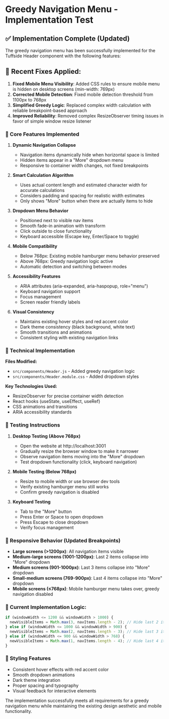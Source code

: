 # Greedy Navigation Menu - Implementation Test

## ✅ Implementation Complete (Updated)

The greedy navigation menu has been successfully implemented for the Tuffside Header component with the following features:

## 🔧 Recent Fixes Applied:

1. **Fixed Mobile Menu Visibility**: Added CSS rules to ensure mobile menu is hidden on desktop screens (min-width: 769px)
2. **Corrected Mobile Detection**: Fixed mobile detection threshold from 1100px to 768px
3. **Simplified Greedy Logic**: Replaced complex width calculation with reliable breakpoint-based approach
4. **Improved Reliability**: Removed complex ResizeObserver timing issues in favor of simple window resize listener

### 🎯 Core Features Implemented

1. **Dynamic Navigation Collapse**
   - Navigation items dynamically hide when horizontal space is limited
   - Hidden items appear in a "More" dropdown menu
   - Responsive to container width changes, not fixed breakpoints

2. **Smart Calculation Algorithm**
   - Uses actual content length and estimated character width for accurate calculations
   - Considers padding and spacing for realistic width estimates
   - Only shows "More" button when there are actually items to hide

3. **Dropdown Menu Behavior**
   - Positioned next to visible nav items
   - Smooth fade-in animation with transform
   - Click outside to close functionality
   - Keyboard accessible (Escape key, Enter/Space to toggle)

4. **Mobile Compatibility**
   - Below 768px: Existing mobile hamburger menu behavior preserved
   - Above 768px: Greedy navigation logic active
   - Automatic detection and switching between modes

5. **Accessibility Features**
   - ARIA attributes (aria-expanded, aria-haspopup, role="menu")
   - Keyboard navigation support
   - Focus management
   - Screen reader friendly labels

6. **Visual Consistency**
   - Maintains existing hover styles and red accent color
   - Dark theme consistency (black background, white text)
   - Smooth transitions and animations
   - Consistent styling with existing navigation links

### 🔧 Technical Implementation

**Files Modified:**
- `src/components/Header.js` - Added greedy navigation logic
- `src/components/Header.module.css` - Added dropdown styles

**Key Technologies Used:**
- ResizeObserver for precise container width detection
- React hooks (useState, useEffect, useRef)
- CSS animations and transitions
- ARIA accessibility standards

### 🧪 Testing Instructions

1. **Desktop Testing (Above 768px)**
   - Open the website at http://localhost:3001
   - Gradually resize the browser window to make it narrower
   - Observe navigation items moving into the "More" dropdown
   - Test dropdown functionality (click, keyboard navigation)

2. **Mobile Testing (Below 768px)**
   - Resize to mobile width or use browser dev tools
   - Verify existing hamburger menu still works
   - Confirm greedy navigation is disabled

3. **Keyboard Testing**
   - Tab to the "More" button
   - Press Enter or Space to open dropdown
   - Press Escape to close dropdown
   - Verify focus management

### 📱 Responsive Behavior (Updated Breakpoints)

- **Large screens (>1200px)**: All navigation items visible
- **Medium-large screens (1001-1200px)**: Last 2 items collapse into "More" dropdown
- **Medium screens (901-1000px)**: Last 3 items collapse into "More" dropdown
- **Small-medium screens (769-900px)**: Last 4 items collapse into "More" dropdown
- **Mobile screens (≤768px)**: Mobile hamburger menu takes over, greedy navigation disabled

### 🔧 Current Implementation Logic:
```javascript
if (windowWidth <= 1200 && windowWidth > 1000) {
  newVisibleItems = Math.max(3, navItems.length - 2); // Hide last 2 items
} else if (windowWidth <= 1000 && windowWidth > 900) {
  newVisibleItems = Math.max(2, navItems.length - 3); // Hide last 3 items
} else if (windowWidth <= 900 && windowWidth > 768) {
  newVisibleItems = Math.max(1, navItems.length - 4); // Hide last 4 items
}
```

### 🎨 Styling Features

- Consistent hover effects with red accent color
- Smooth dropdown animations
- Dark theme integration
- Proper spacing and typography
- Visual feedback for interactive elements

The implementation successfully meets all requirements for a greedy navigation menu while maintaining the existing design aesthetic and mobile functionality.
